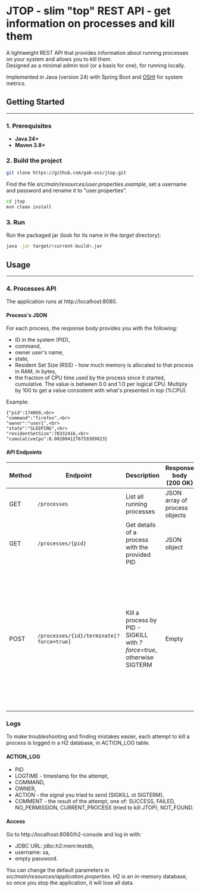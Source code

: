 # **JTOP - slim "top" REST API - get information on processes and kill them**
A lightweight REST API that provides information about running processes on your system and allows you to kill them.  
Designed as a minimal admin tool (or a basis for one), for running locally.

Implemented in Java (version 24) with Spring Boot and [OSHI](https://www.oshi.ooo/summary.html) for system metrics.

## Getting Started

---

### 1. Prerequisites
- **Java 24+** 
- **Maven 3.8+**

### 2. Build the project
```bash
git clone https://github.com/gab-oss/jtop.git
```
Find the file _src/main/resources/user.properties.example_, set a username and password and rename it to "user.properties".

```bash
cd jtop
mvn clean install
```

### 3. Run
Run the packaged jar (look for its name in the _target_ directory):
```bash
java -jar target/<current-build>.jar
```

## Usage

---

### 4.  Processes API
The application runs at http://localhost:8080.

#### Process's JSON

For each process, the response body provides you with the following:
- ID in the system (PID),
- command,
- owner user's name,
- state, 
- Resident Set Size (RSS) - how much memory is allocated to that process in RAM, in bytes,
- the fraction of CPU time used by the process since it started, cumulative. The value is between 0.0 and 1.0 per logical CPU. Multiply by 100 to get a value consistent with what's presented in _top_ (%CPU).

Example:
```
{"pid":174069,<br>
"command":"firefox",<br>
"owner":"user1",<br>
"state":"SLEEPING",<br>
"residentSetSize":70332416,<br>
"cumulativeCpu":0.0028041276759389823}
```
#### API Endpoints

| Method | Endpoint | Description | Response body (200 OK) | Expected errors | Example call |
|--|--|--|--|--|--|
| GET    | `/processes`| List all running processes | JSON array of process objects || curl --user user:password http://localhost:8080/processes | 
| GET    | `/processes/{pid}`| Get details of a process with the provided PID | JSON object | 404 - Not Found - no running process with this PID | curl --user user:password http://localhost:8080/processes/165895 | 
| POST   | `/processes/{id}/terminate[?force=true]` | Kill a process by PID - SIGKILL with _?force=true_, otherwise SIGTERM | Empty | 404 - Not Found - no running process with this PID <br> <br> 403 - Forbidden - no permission to kill this process <br> <br> 409 - Conflict - process couldn't be killed | curl --user user:password http://localhost:8080/processes/165895/terminate |

### Logs
To make troubleshooting and finding mistakes easier, each attempt to kill a process is logged in a H2 database, in ACTION_LOG table.

#### ACTION_LOG
- PID 
- LOGTIME - timestamp for the attempt,
- COMMAND,
- OWNER,
- ACTION - the signal you tried to send (SIGKILL ot SIGTERM),
- COMMENT - the result of the attempt, one of: SUCCESS, FAILED, NO_PERMISSION, CURRENT_PROCESS (tried to kill JTOP), NOT_FOUND.

#### Access
Go to http://localhost:8080/h2-console and log in with:
- JDBC URL: jdbc:h2:mem:testdb,
- username: sa,
- empty password.

You can change the default parameters in _src/main/resources/application.properties_.
H2 is an in-memory database, so once you stop the application, it will lose all data.
